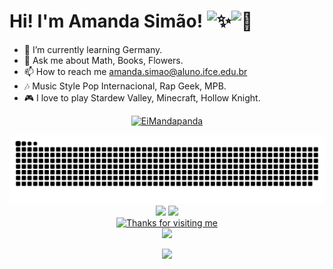 # Hi! I'm Amanda Simão! <img src="https://fonts.gstatic.com/s/e/notoemoji/latest/2728/512.gif" alt="✨" width="32" height="32"><picture><img src="https://fonts.gstatic.com/s/e/notoemoji/latest/1f37f/512.gif" alt="🍿" width="32" height="32">


- 🌻 I’m currently learning Germany.
- 💬 Ask me about Math, Books, Flowers.
- 📫 How to reach me amanda.simao@aluno.ifce.edu.br
- 🎶 Music Style Pop Internacional, Rap Geek, MPB.
- 🎮 I love to play Stardew Valley, Minecraft, Hollow Knight.

<div align="center">
  <a href="https://twitter.com/EiMandapanda" target="blank"><img src="https://img.shields.io/twitter/follow/EiMandapanda?logo=twitter&style=for-the-badge" alt="EiMandapanda" /></a> </p>

<picture>
  <source media="(prefers-color-scheme: dark)" srcset="https://raw.githubusercontent.com/holic-x/holic-x/output/github-contribution-grid-snake-dark.svg">
  <source media="(prefers-color-scheme: light)" srcset="https://raw.githubusercontent.com/holic-x/holic-x/output/github-contribution-grid-snake.svg">
  <img alt="github contribution grid snake animation" src="https://raw.githubusercontent.com/adorabled4/adorabled4/output/github-contribution-grid-snake.svg"></br>
</picture>

<div>
    
   <img src="https://github-readme-stats-trinibs-projects.vercel.app/api?username=AmandaSimao01&show_icons=true&theme=merko&border_color=599200">
<a href="https://github.com/trinib/AdGuard-WireGuard-Unbound-DNScrypt"><img src="https://github-readme-stats-trinibs-projects.vercel.app/api/top-langs?username=AmandaSimao01&theme=merko&layout=compact&border_color=599200&langs_count=6">

</div>

<div align="center">

<img height="120" alt="Thanks for visiting me" width="100%" src="https://raw.githubusercontent.com/BrunnerLivio/brunnerlivio/master/images/marquee.svg" />
<br /><img src="https://github.com/sciencepal/sciencepal/blob/master/assets/Hi.gif" width="29px">

</div>

[![](https://visitcount.itsvg.in/api?id=yedulima&icon=0&color=0)](https://visitcount.itsvg.in)



